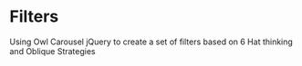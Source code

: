Filters
=======

Using Owl Carousel jQuery to create a set of filters based on 6 Hat thinking and Oblique Strategies

